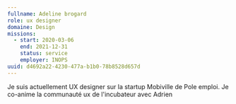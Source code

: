 ```yaml
---
fullname: Adeline brogard
role: ux designer
domaine: Design
missions:
  - start: 2020-03-06
    end: 2021-12-31
    status: service
    employer: INOPS
uuid: d4692a22-4230-477a-b1b0-78b8528d657d
---
```

Je suis actuellement UX designer sur la startup Mobiville de Pole emploi. Je co-anime la communauté ux de l'incubateur avec Adrien